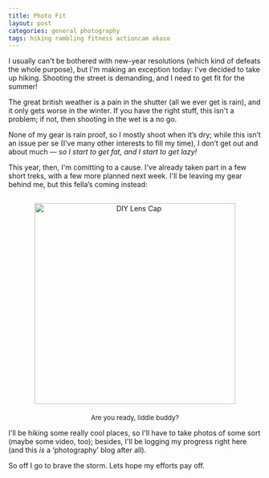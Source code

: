 ```yaml
---
title: Photo Fit
layout: post
categories: general photography
tags: hiking rambling fitness actioncam akaso
---
```


I usually can't be bothered with new-year resolutions (which kind of defeats the whole purpose), but I'm making an exception today: I've decided to take up hiking. Shooting the street is demanding, and I need to get fit for the summer!

The great british weather is a pain in the shutter (all we ever get is rain), and it only gets worse in the winter. If you have the right stuff, this isn't a problem; if not, then shooting in the wet is a no go. 

None of my gear is rain proof, so I mostly shoot when it’s dry; while this isn’t an issue per se (I’ve many other interests to fill my time), I don’t get out and about much — <i>so I start to get fat, and I start to get lazy!</i>

This year, then, I'm comitting to a cause. I've already taken part in a few short treks, with a few more planned next week. I'll be leaving my gear behind me, but this fella’s coming instead:

<center>
<img style="padding-top: 15px;" src="https://user-images.githubusercontent.com/110672536/188282838-bc42d93a-ea3b-439f-9c73-a0d27369b889.jpg" class="align-center" alt="DIY Lens Cap" width="400">
</center>

<p style="text-align:center; padding-top: 5px;">
  <font size=" 2">
Are you ready, liddle buddy?
  </font>
</p>

I'll be hiking some really cool places, so I'll have to take photos of some sort (maybe some video, too); besides, I'll be logging my progress right here (and this <i>is</i> a ‘photography’ blog after all).

So off I go to brave the storm. Lets hope my efforts pay off.


